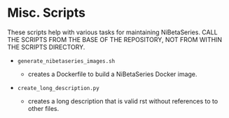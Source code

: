 # Misc. Scripts

These scripts help with various tasks for maintaining NiBetaSeries.
CALL THE SCRIPTS FROM THE BASE OF THE REPOSITORY,
NOT FROM WITHIN THE SCRIPTS DIRECTORY.

- `generate_nibetaseries_images.sh`
  - creates a Dockerfile to build a NiBetaSeries Docker image.

- `create_long_description.py`
  - creates a long description that is valid rst without references to
    to other files.
